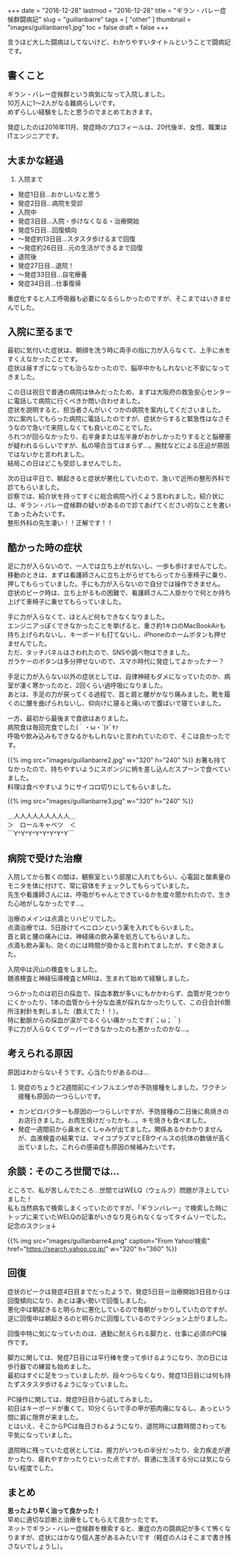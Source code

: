 +++
date = "2016-12-28"
lastmod = "2016-12-28"
title = "ギラン・バレー症候群闘病記"
slug = "guillanbarre"
tags = [
  "other"
]
thumbnail = "images/guillanbarre1.jpg"
toc = false
draft = false
+++

言うほど大した闘病はしてないけど、わかりやすいタイトルということで闘病記です。

## 書くこと
ギラン・バレー症候群という病気になって入院しました。  
10万人に1〜2人がなる難病らしいです。  
めずらしい経験をしたと思うのでまとめておきます。

発症したのは2016年11月、発症時のプロフィールは、20代後半、女性、職業はITエンジニアです。

## 大まかな経過

1. 入院まで
 * 発症1日目...おかしいなと思う
 * 発症2日目...病院を受診
* 入院中
 * 発症3日目...入院・歩けなくなる・治療開始
 * 発症5日目...回復傾向
 * 〜発症約13日目...スタスタ歩けるまで回復
 * 〜発症約26日目...元の生活ができるまで回復
* 退院後
 * 発症27日目...退院！
 * 〜発症33日目...自宅療養
 * 発症34日目...仕事復帰

 重症化すると人工呼吸器も必要になるらしかったのですが、そこまではいきませんでした。

## 入院に至るまで
最初に気付いた症状は、朝顔を洗う時に両手の指に力が入らなくて、上手に水をすくえなかったことです。  
症状は昼すぎになっても治らなかったので、脳卒中かもしれないと不安になってきました。

この日は祝日で普通の病院は休みだったため、まずは大阪府の救急安心センターに電話して病院に行くべきか問い合わせました。  
症状を説明すると、担当者さんがいくつかの病院を案内してくださいました。  
次に案内してもらった病院に電話したのですが、症状からすると緊急性はなさそうなので急いで来院しなくても良いとのことでした。  
ろれつが回らなかったり、右半身または左半身がおかしかったりするとと脳梗塞が疑われるらしいですが、私の場合当てはまらず...。腕枕などによる圧迫が原因ではないかと言われました。  
結局この日はどこも受診しませんでした。

次の日は平日で、朝起きると症状が悪化していたので、急いで近所の整形外科で診てもらいました。  
診察では、紹介状を持ってすぐに総合病院へ行くよう言われました。紹介状には、ギラン・バレー症候群の疑いがあるので診てあげてください的なことを書いてあったみたいです。  
整形外科の先生凄い！！正解です！！

## 酷かった時の症状

足に力が入らないので、一人では立ち上がれないし、一歩も歩けませんでした。  
移動のときは、まずは看護師さんに立ち上がらせてもらってから車椅子に乗り、押してもらっていました。手にも力が入らないので自分では操作できません。  
症状のピーク時は、立ち上がるもの困難で、看護師さん二人掛かりで何とか持ち上げて車椅子に乗せてもらっていました。

手に力が入らなくて、ほとんど何もできなくなりました。  
エンジニアっぽくできなかったことを挙げると、重さ約1キロのMacBookAirも持ち上げられないし、キーボードも打てないし、iPhoneのホームボタンも押せませんでした。  
ただ、タッチパネルはさわれたので、SNSや調べ物はできました。  
ガラケーのボタンは多分押せないので、スマホ時代に発症してよかったナー？

手足に力が入らない以外の症状としては、自律神経もダメになっていたのか、病室が凄く寒かったのと、2回くらい過呼吸になりました。  
あとは、手足の力が戻ってくる過程で、首と肩と腰がかなり痛みました。靴を履くのに腰を曲げられないし、仰向けに寝ると痛いので腹ばいで寝ていました。

一方、最初から最後まで食欲はありました。  
病院食は毎回完食でした(｀・ω・´)ﾄﾞﾔｧ  
呼吸や飲み込みもできなるかもしれないと言われていたので、そこは良かったです。  

{{% img src="images/guillanbarre2.jpg" w="320" h="240" %}}
お箸も持てなかったので、持ちやすいようにスポンジに柄を差し込んだスプーンで食べていました。  
料理は食べやすいようにサイコロ切りにしてもらいました。

{{% img src="images/guillanbarre3.jpg" w="320" h="240" %}}

＿人人人人人人人人人＿  
＞　ロールキャベツ　＜  
￣Y^Y^Y^Y^Y^Y^Y^Y￣

## 病院で受けた治療

入院してから暫くの間は、観察室という部屋に入れてもらい、心電図と酸素量のモニタを体に付けて、常に容体をチェックしてもらっていました。  
先生や看護師さんには、呼吸がちゃんとできているかを度々聞かれたので、生きた心地がしなかったです...。

治療のメインは点滴とリハビリでした。  
点滴治療では、5日掛けてベニロンという薬を入れてもらいました。  
首と肩と腰の痛みには、神経痛の飲み薬を処方してもらいました。  
点滴も飲み薬も、効くのには時間が掛かると言われてましたが、すぐ効きました。

入院中は沢山の検査をしました。  
髄液検査と神経伝導検査とMRIは、生まれて始めて経験しました。

つらかったのは初日の採血で、採血本数が多いにもかかわらず、血管が見つかりにくかったり、1本の血管から十分な血液が採れなかったりして、この日合計6箇所注射針を刺しました（数えてた！！）。  
特に動脈からの採血が涙がでるくらい痛かったです(´；ω；｀)  
手に力が入らなくてグーパーできなかったのも悪かったのかな...。

## 考えられる原因

原因はわからないそうです。心当たりがあるのは...

1. 発症のちょうど2週間前にインフルエンザの予防接種をしました。ワクチン接種も原因の一つらしいです。  
* カンピロバクターも原因の一つらしいですが、予防接種の二日後に鳥焼きのお店行きました。お肉生焼けだったかも...。キモ焼きも食べました。  
* 発症一週間前から鼻水とくしゃみが出てました。関係あるかわかりませんが、血液検査の結果では、マイコプラズマとEBウイルスの抗体の数値が高く出ていました。これらの感染症も原因の候補みたいです。  

## 余談：そのころ世間では...
ところで、私が苦しんでたころ...世間ではWELQ（ウェルク）問題が浮上していました！  
私も当然病名で検索しまくっていたのですが、「ギランバレー」で検索した時にトップに来ていたWELQの記事がいきなり見られなくなってタイムリーでした。記念のスクショ↓

{{% img src="images/guillanbarre4.png" caption="From Yahoo!検索" href="https://search.yahoo.co.jp/" w="320" h="360" %}}

## 回復

症状のピークは発症4日目までだったようで、発症5日目＝治療開始3日目からは回復傾向になり、あとは凄い勢いで回復しました。  
悪化中は朝起きると明らかに悪化しているので毎朝がっかりしていたのですが、逆に回復中は朝起きるのと明らかに回復しているのでテンション上がりました。  

回復中特に気になっていたのは、通勤に耐えられる脚力と、仕事に必須のPC操作です。  

脚力に関しては、発症7日目には平行棒を使って歩けるようになり、次の日には歩行器での練習も始めました。  
最初はすぐに足をつっていましたが、段々つらなくなり、発症13日目には何も持たずスタスタ歩けるようになっていました。

PC操作に関しては、発症9日目から試してみました。  
初日はキーボードが重くて、10分くらいで手の甲が筋肉痛になるし、あっという間に肩に限界が来ました。  
とはいえ、そこからPCは毎日さわるようになり、退院時には数時間さわっても平気になっていました。  

退院時に残っていた症状としては、握力がいつもの半分だったり、全力疾走が遅かったり、疲れやすかったりといった点ですが、普通に生活する分には気にならない程度でした。

## まとめ
**思ったより早く治って良かった！**  
早めに適切な診断と治療をしてもらえて良かったです。  
ネットでギラン・バレー症候群を検索すると、重症の方の闘病記が多くて怖くなりますが、症状にはかなり個人差があるみたいです（軽症の人はそこまで書き残さないでしょうし）。

